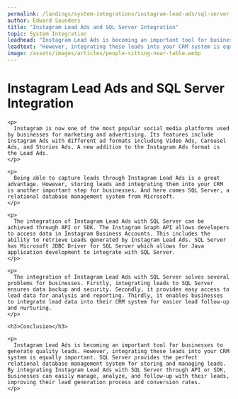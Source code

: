 ```yaml
---
permalink: /landings/system-integrations/instagram-lead-ads/sql-server
author: Edward Saunders
title: "Instagram Lead Ads and SQL Server Integration"
topic: System Integration
leadhead: "Instagram Lead Ads is becoming an important tool for businesses to generate quality leads"
leadtext: "However, integrating these leads into your CRM system is equally important. SQL Server provides the perfect relational database management system for storing and managing leads. By integrating Instagram Lead Ads with SQL Server through API or SDK, businesses can easily manage, analyze, and follow-up with their leads, improving their lead generation process and conversion rates."
image: /assets/images/articles/people-sitting-near-table.webp
---
```

<div class="arttext">    <h1>Instagram Lead Ads and SQL Server Integration</h1>
    
    <p>
      Instagram is now one of the most popular social media platforms used by businesses for marketing and advertising. Its features include Instagram Ads with different ad formats including Video Ads, Carousel Ads, and Stories Ads. A new addition to the Instagram Ads format is the Lead Ads.
    </p>
    
    <p>
      Being able to capture leads through Instagram Lead Ads is a great advantage. However, storing leads and integrating them into your CRM is another important step for businesses. And here comes SQL Server, a relational database management system from Microsoft.
    </p>
    
    <p>
      The integration of Instagram Lead Ads with SQL Server can be achieved through API or SDK. The Instagram Graph API allows developers to access data in Instagram Business Accounts. This includes the ability to retrieve Leads generated by Instagram Lead Ads. SQL Server has Microsoft JDBC Driver for SQL Server which allows for Java application development to integrate with SQL Server.
    </p>
    
    <p>
      The integration of Instagram Lead Ads with SQL Server solves several problems for businesses. Firstly, integrating leads to SQL Server ensures data backup and security. Secondly, it provides easy access to lead data for analysis and reporting. Thirdly, it enables businesses to integrate lead data into their CRM system for easier lead follow-up and nurturing.
    </p>
    
    <h3>Conclusion</h3>
    
    <p>
      Instagram Lead Ads is becoming an important tool for businesses to generate quality leads. However, integrating these leads into your CRM system is equally important. SQL Server provides the perfect relational database management system for storing and managing leads. By integrating Instagram Lead Ads with SQL Server through API or SDK, businesses can easily manage, analyze, and follow-up with their leads, improving their lead generation process and conversion rates.
    </p>
</div>